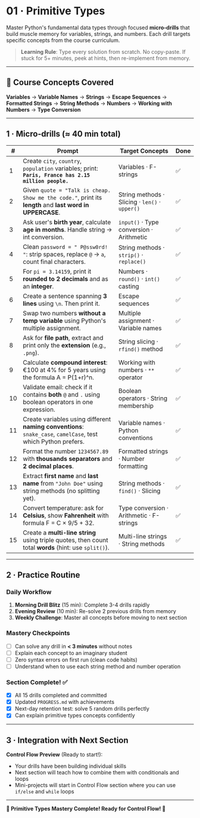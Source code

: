 # 01 · Primitive Types

Master Python's fundamental data types through focused **micro‑drills** that build muscle memory for variables, strings, and numbers. Each drill targets specific concepts from the course curriculum.

> **Learning Rule**: Type every solution from scratch. No copy-paste. If stuck for 5+ minutes, peek at hints, then re-implement from memory.

---

## 🎯 **Course Concepts Covered**

**Variables** → **Variable Names** → **Strings** → **Escape Sequences** → **Formatted Strings** → **String Methods** → **Numbers** → **Working with Numbers** → **Type Conversion**

---

## 1 · Micro‑drills (≈ 40 min total)

| #   | Prompt                                                                                                         | Target Concepts                                | Done |
| --- | -------------------------------------------------------------------------------------------------------------- | ---------------------------------------------- | ---- |
| 1   | Create `city`, `country`, `population` variables; print: **`Paris, France has 2.15 million people.`**          | Variables · F-strings                          | ✅   |
| 2   | Given `quote = "Talk is cheap. Show me the code."`, print its **length** and **last word in UPPERCASE**.       | String methods · Slicing · `len()` · `upper()` | ✅   |
| 3   | Ask user's **birth year**, calculate **age in months**. Handle string → int conversion.                        | `input()` · Type conversion · Arithmetic       | ✅   |
| 4   | Clean `password = " P@ssw0rd!   "`: strip spaces, replace `@` → `a`, count final characters.                   | String methods · `strip()` · `replace()`       | ✅   |
| 5   | For `pi = 3.14159`, print it **rounded to 2 decimals** and as an **integer**.                                  | Numbers · `round()` · `int()` casting          | ✅   |
| 6   | Create a sentence spanning **3 lines** using `\n`. Then print it.                                              | Escape sequences                               | ✅   |
| 7   | Swap two numbers **without a temp variable** using Python's multiple assignment.                               | Multiple assignment · Variable names           | ✅   |
| 8   | Ask for **file path**, extract and print only the **extension** (e.g., `.png`).                                | String slicing · `rfind()` method              | ✅   |
| 9   | Calculate **compound interest**: €100 at 4% for 5 years using the formula A = P(1+r)^n.                        | Working with numbers · `**` operator           | ✅   |
| 10  | Validate email: check if it contains **both** `@` and `.` using boolean operators in one expression.           | Boolean operators · String membership          | ✅   |
| 11  | Create variables using different **naming conventions**: `snake_case`, `camelCase`, test which Python prefers. | Variable names · Python conventions            | ✅   |
| 12  | Format the number `1234567.89` with **thousands separators** and **2 decimal places**.                         | Formatted strings · Number formatting          | ✅   |
| 13  | Extract **first name** and **last name** from `"John Doe"` using string methods (no splitting yet).            | String methods · `find()` · Slicing            | ✅   |
| 14  | Convert temperature: ask for **Celsius**, show **Fahrenheit** with formula F = C × 9/5 + 32.                   | Type conversion · Arithmetic · F-strings       | ✅   |
| 15  | Create a **multi-line string** using triple quotes, then count total **words** (hint: use `split()`).          | Multi-line strings · String methods            | ✅   |

---

## 2 · Practice Routine

### **Daily Workflow**

1. **Morning Drill Blitz** (15 min): Complete 3-4 drills rapidly
2. **Evening Review** (10 min): Re-solve 2 previous drills from memory
3. **Weekly Challenge**: Master all concepts before moving to next section

### **Mastery Checkpoints**

- [ ] Can solve any drill in **< 3 minutes** without notes
- [ ] Explain each concept to an imaginary student
- [ ] Zero syntax errors on first run (clean code habits)
- [ ] Understand when to use each string method and number operation

### **Section Complete! ✅**

- [x] All 15 drills completed and committed
- [x] Updated `PROGRESS.md` with achievements
- [x] Next-day retention test: solve 5 random drills perfectly
- [x] Can explain primitive types concepts confidently

---

## 3 · Integration with Next Section

**Control Flow Preview** (Ready to start!):

- Your drills have been building individual skills
- Next section will teach how to combine them with conditionals and loops
- Mini-projects will start in Control Flow section where you can use `if/else` and `while` loops

---

**🎉 Primitive Types Mastery Complete! Ready for Control Flow! 🧠**

